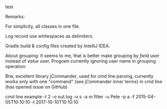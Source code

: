 test

Remarks:

For simplicity, all classes in one file.

Log record use whitespaces as delimiters.

Gradle build & config files created by IntelliJ IDEA.

About grouping: It seems to me, that is better make grouping by _field_ user instead of _value_ user.
Program currently ignoring user name in grouping operation.

Btw, excellent library jCommander, used for cmd line parsing, currently works only with one "command"
(see jCommander inner terms) in cmd line (has opened issue on GitHub)

cmd line example
<program> -t 2 -o out.log -u s -a m filter -u Pete -p a -f 2015-04-05T10:10:10 -t 2017-10-10T10:10:10
